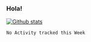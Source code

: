 ### Hola!

[![Github stats](https://github-readme-stats.vercel.app/api?username=SupahFox&count_private=true&show_icons=true&theme=dark)](https://github.com/anuraghazra/github-readme-stats)

<!--START_SECTION:waka-->
```text
No Activity tracked this Week
```
<!--END_SECTION:waka-->
